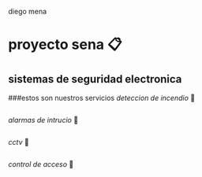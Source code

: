 diego mena
# proyecto sena 📋
## sistemas de seguridad electronica
###estos son nuestros servicios
_deteccion de incendio_ 📌
```
```
_alarmas de intrucio_ 📌
```
```
_cctv_ 📌
```
```
_control de acceso_ 📌
```

